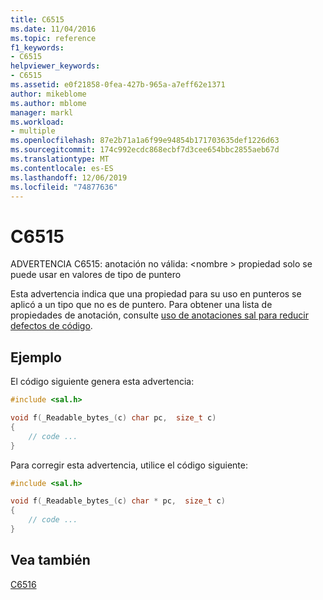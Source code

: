 ```yaml
---
title: C6515
ms.date: 11/04/2016
ms.topic: reference
f1_keywords:
- C6515
helpviewer_keywords:
- C6515
ms.assetid: e0f21858-0fea-427b-965a-a7eff62e1371
author: mikeblome
ms.author: mblome
manager: markl
ms.workload:
- multiple
ms.openlocfilehash: 87e2b71a1a6f99e94854b171703635def1226d63
ms.sourcegitcommit: 174c992ecdc868ecbf7d3cee654bbc2855aeb67d
ms.translationtype: MT
ms.contentlocale: es-ES
ms.lasthandoff: 12/06/2019
ms.locfileid: "74877636"
---
```

# <a name="c6515"></a>C6515
ADVERTENCIA C6515: anotación no válida: \<nombre > propiedad solo se puede usar en valores de tipo de puntero

 Esta advertencia indica que una propiedad para su uso en punteros se aplicó a un tipo que no es de puntero. Para obtener una lista de propiedades de anotación, consulte [uso de anotaciones sal para reducir defectos de código](using-sal-annotations-to-reduce-c-cpp-code-defects.md).

## <a name="example"></a>Ejemplo
 El código siguiente genera esta advertencia:

```cpp
#include <sal.h>

void f(_Readable_bytes_(c) char pc,  size_t c)
{
    // code ...
}
```

 Para corregir esta advertencia, utilice el código siguiente:

```cpp
#include <sal.h>

void f(_Readable_bytes_(c) char * pc,  size_t c)
{
    // code ...
}
```

## <a name="see-also"></a>Vea también
 [C6516](../code-quality/c6516.md)
